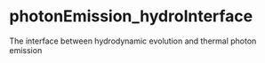 photonEmission_hydroInterface
=============================

The interface between hydrodynamic evolution and thermal photon emission
